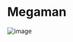 # Megaman

![image](https://user-images.githubusercontent.com/19364556/195359920-2c1dd5f8-6b28-4f6a-beee-40382316e976.png)
